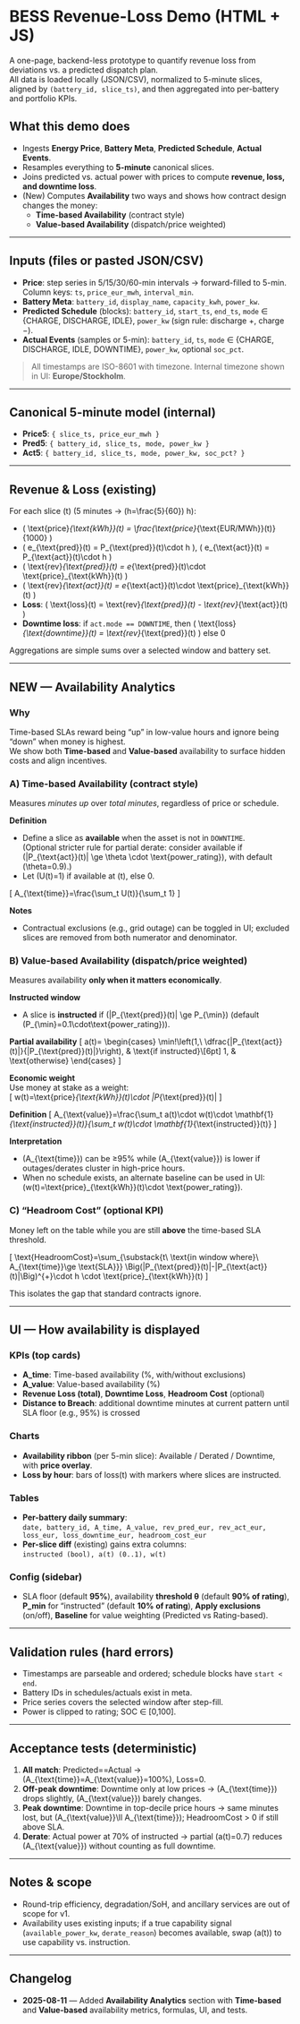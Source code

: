 # BESS Revenue-Loss Demo (HTML + JS)

A one-page, backend-less prototype to quantify revenue loss from deviations vs. a predicted dispatch plan.  
All data is loaded locally (JSON/CSV), normalized to 5-minute slices, aligned by `(battery_id, slice_ts)`, and then aggregated into per-battery and portfolio KPIs.

## What this demo does
- Ingests **Energy Price**, **Battery Meta**, **Predicted Schedule**, **Actual Events**.
- Resamples everything to **5-minute** canonical slices.
- Joins predicted vs. actual power with prices to compute **revenue, loss, and downtime loss**.
- (New) Computes **Availability** two ways and shows how contract design changes the money:
  - **Time-based Availability** (contract style)
  - **Value-based Availability** (dispatch/price weighted)

---

## Inputs (files or pasted JSON/CSV)
- **Price**: step series in 5/15/30/60-min intervals → forward-filled to 5-min. Column keys: `ts`, `price_eur_mwh`, `interval_min`.
- **Battery Meta**: `battery_id`, `display_name`, `capacity_kwh`, `power_kw`.
- **Predicted Schedule** (blocks): `battery_id`, `start_ts`, `end_ts`, `mode` ∈ {CHARGE, DISCHARGE, IDLE}, `power_kw` (sign rule: discharge +, charge −).
- **Actual Events** (samples or 5-min): `battery_id`, `ts`, `mode` ∈ {CHARGE, DISCHARGE, IDLE, DOWNTIME}, `power_kw`, optional `soc_pct`.

> All timestamps are ISO-8601 with timezone. Internal timezone shown in UI: **Europe/Stockholm**.

---

## Canonical 5-minute model (internal)
- **Price5**: `{ slice_ts, price_eur_mwh }`
- **Pred5**: `{ battery_id, slice_ts, mode, power_kw }`
- **Act5**: `{ battery_id, slice_ts, mode, power_kw, soc_pct? }`

---

## Revenue & Loss (existing)
For each slice \(t\) (5 minutes → \(h=\frac{5}{60}\) h):
- \( \text{price}_{\text{kWh}}(t) = \frac{\text{price}_{\text{EUR/MWh}}(t)}{1000} \)
- \( e_{\text{pred}}(t) = P_{\text{pred}}(t)\cdot h \), \( e_{\text{act}}(t) = P_{\text{act}}(t)\cdot h \)
- \( \text{rev}_{\text{pred}}(t) = e_{\text{pred}}(t)\cdot \text{price}_{\text{kWh}}(t) \)
- \( \text{rev}_{\text{act}}(t)  = e_{\text{act}}(t)\cdot \text{price}_{\text{kWh}}(t) \)
- **Loss**: \( \text{loss}(t) = \text{rev}_{\text{pred}}(t) - \text{rev}_{\text{act}}(t) \)
- **Downtime loss**: if `act.mode == DOWNTIME`, then \( \text{loss}_{\text{downtime}}(t) = \text{rev}_{\text{pred}}(t) \) else 0

Aggregations are simple sums over a selected window and battery set.

---

## NEW — Availability Analytics

### Why
Time-based SLAs reward being “up” in low-value hours and ignore being “down” when money is highest.  
We show both **Time-based** and **Value-based** availability to surface hidden costs and align incentives.

### A) Time-based Availability (contract style)
Measures *minutes up* over *total minutes*, regardless of price or schedule.

**Definition**
- Define a slice as **available** when the asset is not in `DOWNTIME`.  
  (Optional stricter rule for partial derate: consider available if \(|P_{\text{act}}(t)| \ge \theta \cdot \text{power\_rating}\), with default \(\theta=0.9\).)
- Let \(U(t)=1\) if available at \(t\), else 0.

\[
A_{\text{time}}=\frac{\sum_t U(t)}{\sum_t 1}
\]

**Notes**
- Contractual exclusions (e.g., grid outage) can be toggled in UI; excluded slices are removed from both numerator and denominator.

### B) Value-based Availability (dispatch/price weighted)
Measures availability **only when it matters economically**.

**Instructed window**
- A slice is **instructed** if \(|P_{\text{pred}}(t)| \ge P_{\min}\) (default \(P_{\min}=0.1\cdot\text{power\_rating}\)).

**Partial availability**
\[
a(t)=
\begin{cases}
\min\!\left(1,\ \dfrac{|P_{\text{act}}(t)|}{|P_{\text{pred}}(t)|}\right), & \text{if instructed}\\[6pt]
1, & \text{otherwise}
\end{cases}
\]

**Economic weight**  
Use money at stake as a weight:  
\[
w(t)=\text{price}_{\text{kWh}}(t)\cdot |P_{\text{pred}}(t)|
\]

**Definition**
\[
A_{\text{value}}=\frac{\sum_t a(t)\cdot w(t)\cdot \mathbf{1}_{\text{instructed}}(t)}{\sum_t w(t)\cdot \mathbf{1}_{\text{instructed}}(t)}
\]

**Interpretation**
- \(A_{\text{time}}\) can be ≥95% while \(A_{\text{value}}\) is lower if outages/derates cluster in high-price hours.
- When no schedule exists, an alternate baseline can be used in UI: \(w(t)=\text{price}_{\text{kWh}}(t)\cdot \text{power\_rating}\).

### C) “Headroom Cost” (optional KPI)
Money left on the table while you are still **above** the time-based SLA threshold.

\[
\text{HeadroomCost}=\sum_{\substack{t\ \text{in window where}\ A_{\text{time}}\ge \text{SLA}}}
\Big(|P_{\text{pred}}(t)|-|P_{\text{act}}(t)|\Big)^{+}\cdot h \cdot \text{price}_{\text{kWh}}(t)
\]

This isolates the gap that standard contracts ignore.

---

## UI — How availability is displayed

### KPIs (top cards)
- **A_time**: Time-based availability (%, with/without exclusions)
- **A_value**: Value-based availability (%)
- **Revenue Loss (total)**, **Downtime Loss**, **Headroom Cost** (optional)
- **Distance to Breach**: additional downtime minutes at current pattern until SLA floor (e.g., 95%) is crossed

### Charts
- **Availability ribbon** (per 5-min slice): Available / Derated / Downtime, with **price overlay**.
- **Loss by hour**: bars of loss(t) with markers where slices are instructed.

### Tables
- **Per-battery daily summary**:  
  `date, battery_id, A_time, A_value, rev_pred_eur, rev_act_eur, loss_eur, loss_downtime_eur, headroom_cost_eur`
- **Per-slice diff** (existing) gains extra columns:  
  `instructed (bool), a(t) (0..1), w(t)`

### Config (sidebar)
- SLA floor (default **95%**), availability **threshold θ** (default **90% of rating**), **P_min** for “instructed” (default **10% of rating**), **Apply exclusions** (on/off), **Baseline** for value weighting (Predicted vs Rating-based).

---

## Validation rules (hard errors)
- Timestamps are parseable and ordered; schedule blocks have `start < end`.
- Battery IDs in schedules/actuals exist in meta.
- Price series covers the selected window after step-fill.
- Power is clipped to rating; SOC ∈ [0,100].

---

## Acceptance tests (deterministic)
1) **All match**: Predicted==Actual → \(A_{\text{time}}=A_{\text{value}}=100\%\), Loss=0.  
2) **Off-peak downtime**: Downtime only at low prices → \(A_{\text{time}}\) drops slightly, \(A_{\text{value}}\) barely changes.  
3) **Peak downtime**: Downtime in top-decile price hours → same minutes lost, but \(A_{\text{value}}\ll A_{\text{time}}\); HeadroomCost > 0 if still above SLA.  
4) **Derate**: Actual power at 70% of instructed → partial \(a(t)=0.7\) reduces \(A_{\text{value}}\) without counting as full downtime.

---

## Notes & scope
- Round-trip efficiency, degradation/SoH, and ancillary services are out of scope for v1.
- Availability uses existing inputs; if a true capability signal (`available_power_kw`, `derate_reason`) becomes available, swap \(a(t)\) to use capability vs. instruction.

---

## Changelog
- **2025-08-11** — Added **Availability Analytics** section with **Time-based** and **Value-based** availability metrics, formulas, UI, and tests.
